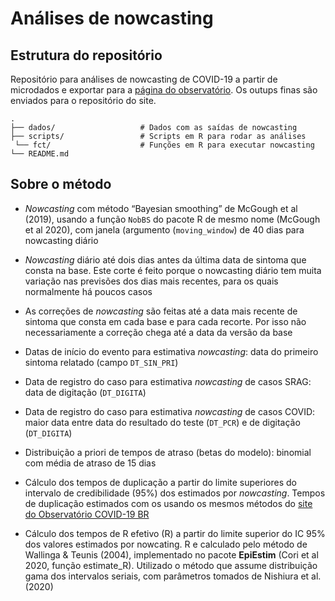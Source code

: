 # Análises de nowcasting

## Estrutura do repositório

Repositório para análises de nowcasting de COVID-19 a partir de microdados e exportar para a [página do observatório](https://covid19br.github.io/). Os outups finas são enviados para o repositório do site.  

    .
    ├── dados/                   # Dados com as saídas de nowcasting
    ├── scripts/                 # Scripts em R para rodar as análises
     └── fct/                    # Funções em R para executar nowcasting 
    └── README.md

## Sobre o método

- *Nowcasting* com método “Bayesian smoothing” de McGough et al (2019), usando a função `NobBS` do
pacote R de mesmo nome (McGough et al 2020), com janela (argumento (`moving_window`) de 40 dias
para nowcasting diário

- *Nowcasting* diário até dois dias antes da última data de sintoma que consta na base. Este corte é feito
porque o nowcasting diário tem muita variação nas previsões dos dias mais recentes, para os quais
normalmente há poucos casos

- As correções de *nowcasting* são feitas até a data mais recente de sintoma que consta em cada base e
para cada recorte. Por isso não necessariamente a correção chega até a data da versão da base

- Datas de início do evento para estimativa *nowcasting*: data do primeiro sintoma relatado (campo
`DT_SIN_PRI`)

- Data de registro do caso para estimativa *nowcasting* de casos SRAG: data de digitação (`DT_DIGITA`)

- Data de registro do caso para estimativa *nowcasting* de casos COVID: maior data entre data do resultado
do teste (`DT_PCR`) e de digitação (`DT_DIGITA`)

- Distribuição a priori de tempos de atraso (betas do modelo): binomial com média de atraso de 15 dias

- Cálculo dos tempos de duplicação a partir do limite superiores do intervalo de credibilidade (95%) dos
estimados por *nowcasting*. Tempos de duplicação estimados com os usando os mesmos métodos do [site
do Observatório COVID-19 BR](https://covid19br.github.io)

- Cálculo dos tempos de R efetivo (R) a partir do limite superior do IC 95% dos valores estimados por
nowcating. R e calculado pelo método de Wallinga & Teunis (2004), implementado no pacote **EpiEstim**
(Cori et al 2020, função estimate_R). Utilizado o método que assume distribuição gama dos intervalos
seriais, com parâmetros tomados de Nishiura et al. (2020)
